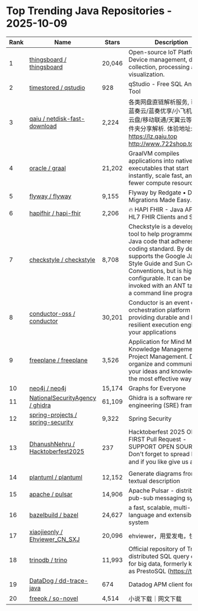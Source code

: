 # Top Trending Java Repositories - 2025-10-09

| Rank | Name | Stars | Description |
|------|------|-------|-------------|
| 1 | [thingsboard / thingsboard](https://github.com/thingsboard/thingsboard) | 20,046 | Open-source IoT Platform - Device management, data collection, processing and visualization. |
| 2 | [timestored / qstudio](https://github.com/timestored/qstudio) | 928 | qStudio - Free SQL Analysis Tool |
| 3 | [qaiu / netdisk-fast-download](https://github.com/qaiu/netdisk-fast-download) | 2,224 | 各类网盘直链解析服务, 已支持蓝奏云/蓝奏优享/小飞机盘/123云盘/移动联通/天翼云等. 支持文件夹分享解析. 体验地址: https://lz.qaiu.top http://www.722shop.top:6401 |
| 4 | [oracle / graal](https://github.com/oracle/graal) | 21,202 | GraalVM compiles applications into native executables that start instantly, scale fast, and use fewer compute resources 🚀 |
| 5 | [flyway / flyway](https://github.com/flyway/flyway) | 9,155 | Flyway by Redgate • Database Migrations Made Easy. |
| 6 | [hapifhir / hapi-fhir](https://github.com/hapifhir/hapi-fhir) | 2,206 | 🔥 HAPI FHIR - Java API for HL7 FHIR Clients and Servers |
| 7 | [checkstyle / checkstyle](https://github.com/checkstyle/checkstyle) | 8,708 | Checkstyle is a development tool to help programmers write Java code that adheres to a coding standard. By default it supports the Google Java Style Guide and Sun Code Conventions, but is highly configurable. It can be invoked with an ANT task and a command line program. |
| 8 | [conductor-oss / conductor](https://github.com/conductor-oss/conductor) | 30,201 | Conductor is an event driven orchestration platform providing durable and highly resilient execution engine for your applications |
| 9 | [freeplane / freeplane](https://github.com/freeplane/freeplane) | 3,526 | Application for Mind Mapping, Knowledge Management, Project Management. Develop, organize and communicate your ideas and knowledge in the most effective way. |
| 10 | [neo4j / neo4j](https://github.com/neo4j/neo4j) | 15,174 | Graphs for Everyone |
| 11 | [NationalSecurityAgency / ghidra](https://github.com/NationalSecurityAgency/ghidra) | 61,109 | Ghidra is a software reverse engineering (SRE) framework |
| 12 | [spring-projects / spring-security](https://github.com/spring-projects/spring-security) | 9,322 | Spring Security |
| 13 | [DhanushNehru / Hacktoberfest2025](https://github.com/DhanushNehru/Hacktoberfest2025) | 237 | Hacktoberfest 2025 OPEN FIRST Pull Request - SUPPORT OPEN SOURCE - Don't forget to spread love and if you like give us a ⭐️ |
| 14 | [plantuml / plantuml](https://github.com/plantuml/plantuml) | 12,152 | Generate diagrams from textual description |
| 15 | [apache / pulsar](https://github.com/apache/pulsar) | 14,906 | Apache Pulsar - distributed pub-sub messaging system |
| 16 | [bazelbuild / bazel](https://github.com/bazelbuild/bazel) | 24,627 | a fast, scalable, multi-language and extensible build system |
| 17 | [xiaojieonly / Ehviewer_CN_SXJ](https://github.com/xiaojieonly/Ehviewer_CN_SXJ) | 20,096 | ehviewer，用爱发电，快乐前行 |
| 18 | [trinodb / trino](https://github.com/trinodb/trino) | 11,993 | Official repository of Trino, the distributed SQL query engine for big data, formerly known as PrestoSQL (https://trino.io) |
| 19 | [DataDog / dd-trace-java](https://github.com/DataDog/dd-trace-java) | 674 | Datadog APM client for Java |
| 20 | [freeok / so-novel](https://github.com/freeok/so-novel) | 4,514 | 小说下载｜网文下载 | 网络小说 |
